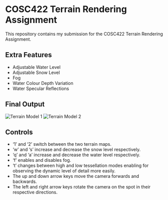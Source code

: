# COSC422 Terrain Rendering Assignment
This repository contains my submission for the COSC422 Terrain Rendering Assignment.

## Extra Features
- Adjustable Water Level
- Adjustable Snow Level
- Fog
- Water Colour Depth Variation
- Water Specular Reflections

## Final Output
![Terrain Model 1](https://i.imgur.com/gVqFXc8.png "Terrain Model 1")
![Terrain Model 2](https://i.imgur.com/YJoHsSk.png "Terrain Model 2")

## Controls
-	‘1’ and ‘2’ switch between the two terrain maps.
-	‘w’ and ‘s’ increase and decrease the snow level respectively.
-	‘q’ and ‘a’ increase and decrease the water level respectively.
-	‘f’ enables and disables fog.
-	‘t’ changes between high and low tessellation modes enabling for observing the dynamic level of detail more easily.
-	The up and down arrow keys move the camera forwards and backwards.
-	The left and right arrow keys rotate the camera on the spot in their respective directions.
